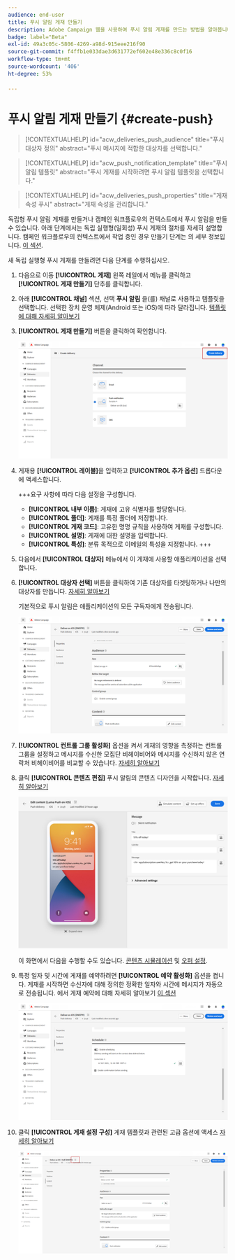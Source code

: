 ```yaml
---
audience: end-user
title: 푸시 알림 게재 만들기
description: Adobe Campaign 웹을 사용하여 푸시 알림 게재를 만드는 방법을 알아봅니다
badge: label="Beta"
exl-id: 49a3c05c-5806-4269-a98d-915eee216f90
source-git-commit: f4ffb1e033dae3d631772ef602e48e336c8c0f16
workflow-type: tm+mt
source-wordcount: '406'
ht-degree: 53%

---
```


# 푸시 알림 게재 만들기 {#create-push}

>[!CONTEXTUALHELP]
>id="acw_deliveries_push_audience"
>title="푸시 대상자 정의"
>abstract="푸시 메시지에 적합한 대상자를 선택합니다."

>[!CONTEXTUALHELP]
>id="acw_push_notification_template"
>title="푸시 알림 템플릿"
>abstract="푸시 게재를 시작하려면 푸시 알림 템플릿을 선택합니다."

>[!CONTEXTUALHELP]
>id="acw_deliveries_push_properties"
>title="게재 속성 푸시"
>abstract="게재 속성을 관리합니다."

독립형 푸시 알림 게재를 만들거나 캠페인 워크플로우의 컨텍스트에서 푸시 알림을 만들 수 있습니다. 아래 단계에서는 독립 실행형(일회성) 푸시 게재의 절차를 자세히 설명합니다. 캠페인 워크플로우의 컨텍스트에서 작업 중인 경우 만들기 단계는 의 세부 정보입니다. [이 섹션](../workflows/activities/channels.md#create-a-delivery-in-a-campaign-workflow).


새 독립 실행형 푸시 게재를 만들려면 다음 단계를 수행하십시오.

1. 다음으로 이동 **[!UICONTROL 게재]** 왼쪽 레일에서 메뉴를 클릭하고  **[!UICONTROL 게재 만들기]** 단추를 클릭합니다.

1. 아래 **[!UICONTROL 채널]** 섹션, 선택 **푸시 알림** 을(를) 채널로 사용하고 템플릿을 선택합니다. 선택한 장치 운영 체제(Android 또는 iOS)에 따라 달라집니다. [템플릿에 대해 자세히 알아보기](../msg/delivery-template.md)

1. **[!UICONTROL 게재 만들기]** 버튼을 클릭하여 확인합니다.

   ![](assets/push_create_1.png)

1. 게재용 **[!UICONTROL 레이블]**&#x200B;을 입력하고 **[!UICONTROL 추가 옵션]** 드롭다운에 액세스합니다.

   +++요구 사항에 따라 다음 설정을 구성합니다.
   * **[!UICONTROL 내부 이름]**: 게재에 고유 식별자를 할당합니다.
   * **[!UICONTROL 폴더]**: 게재를 특정 폴더에 저장합니다.
   * **[!UICONTROL 게재 코드]**: 고유한 명명 규칙을 사용하여 게재를 구성합니다.
   * **[!UICONTROL 설명]**: 게재에 대한 설명을 입력합니다.
   * **[!UICONTROL 특성]**: 분류 목적으로 이메일의 특성을 지정합니다.
+++

1. 다음에서 **[!UICONTROL 대상자]** 메뉴에서 이 게재에 사용할 애플리케이션을 선택합니다.

1. **[!UICONTROL 대상자 선택]** 버튼을 클릭하여 기존 대상자를 타겟팅하거나 나만의 대상자를 만듭니다. [자세히 알아보기](../audience/about-recipients.md)

   기본적으로 푸시 알림은 애플리케이션의 모든 구독자에게 전송됩니다.

   ![](assets/push_create_2.png)

1. **[!UICONTROL 컨트롤 그룹 활성화]** 옵션을 켜서 게재의 영향을 측정하는 컨트롤 그룹을 설정하고 메시지를 수신한 모집단 비헤이비어와 메시지를 수신하지 않은 연락처 비헤이비어를 비교할 수 있습니다. [자세히 알아보기](../audience/control-group.md)

1. 클릭 **[!UICONTROL 콘텐츠 편집]** 푸시 알림의 콘텐츠 디자인을 시작합니다. [자세히 알아보기](content-push.md)

   ![](assets/push_create_5.png)

   이 화면에서 다음을 수행할 수도 있습니다. [콘텐츠 시뮬레이션](../preview-test/preview-test.md) 및 [오퍼 설정](../content/offers.md).

1. 특정 일자 및 시간에 게재를 예약하려면 **[!UICONTROL 예약 활성화]** 옵션을 켭니다. 게재를 시작하면 수신자에 대해 정의한 정확한 일자와 시간에 메시지가 자동으로 전송됩니다. 에서 게재 예약에 대해 자세히 알아보기 [이 섹션](../msg/gs-messages.md#gs-schedule)

   ![](assets/push_create_3.png)

1. 클릭 **[!UICONTROL 게재 설정 구성]** 게재 템플릿과 관련된 고급 옵션에 액세스 [자세히 알아보기](../advanced-settings/delivery-settings.md)

   ![](assets/push_create_4.png)
